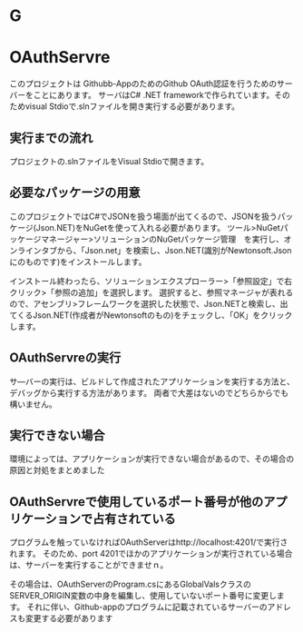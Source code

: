 # G

# OAuthServre

このプロジェクトは Githubb-AppのためのGithub OAuth認証を行うためのサーバーをことにあります。
サーバはC# .NET frameworkで作られています。そのためvisual Stdioで.slnファイルを開き実行する必要があります。

## 実行までの流れ

プロジェクトの.slnファイルをVisual Stdioで開きます。

## 必要なパッケージの用意

このプロジェクトではC#でJSONを扱う場面が出てくるので、JSONを扱うパッケージ(Json.NET)をNuGetを使って入れる必要があります。
ツール>NuGetパッケージマネージャー>ソリューションのNuGetパッケージ管理　を実行し、オンラインタブから、「Json.net」を検索し、Json.NET(識別がNewtonsoft.Jsonにのものです)をインストールします。

インストール終わったら、ソリューションエクスプローラー>「参照設定」で右クリック>「参照の追加」を選択します。
選択すると、参照マネージャが表れるので、アセンブリ>フレームワークを選択した状態で、Json.NETと検索し、出てくるJson.NET(作成者がNewtonsoftのもの)をチェックし、「OK」をクリックします。


## OAuthServreの実行

サ―バーの実行は、ビルドして作成されたアプリケーションを実行する方法と、デバッグから実行する方法があります。
両者で大差はないのでどちらからでも構いません。

## 実行できない場合

環境によっては、アプリケーションが実行できない場合があるので、その場合の原因と対処をまとめました　

## OAuthServreで使用しているポート番号が他のアプリケーションで占有されている

プログラムを触っていなければOAuthServerはhttp://localhost:4201/で実行されます。
そのため、port 4201でほかのアプリケーションが実行されている場合は、サーバーを実行することができませｎ。

その場合は、OAuthServerのProgram.csにあるGlobalValsクラスのSERVER_ORIGIN変数の中身を編集し、使用していないポート番号に変更します。
それに伴い、Github-appのプログラムに記載されているサーバーのアドレスも変更する必要があります